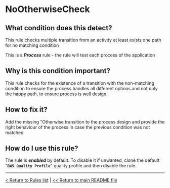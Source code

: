 # NoOtherwiseCheck

## What condition does this detect?

This rule checks multiple transition from an activity at least exists one path for no matching condition

This is a ***Process*** rule - the rule will test each process of the application

## Why is this condition important?

This rule checks for the existence of a transition with the non-matching condition to ensure the process handles all different options and not only the happy path, to ensure process is well design.

## How to fix it?

Add the missing "Otherwise transition to the process design and provide the right behaviour of the process in case the previous condition was not matched

## How do I use this rule?

The rule is **_enabled_** by default. To disable it if unwanted, clone the default "**`BW5 Quality Profile`**" quality profile and then disable the rule.

---
[< Return to Rules list](./RULES.md) |  [<< Return to main README file](../../../README.md)
